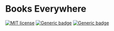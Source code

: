 # Books Everywhere

[![MIT license](https://img.shields.io/badge/License-MIT-blue.svg)](https://lbesson.mit-license.org/)
[![Generic badge](https://img.shields.io/badge/Angular-9.1.9-1abc9c.svg)](https://shields.io/)
[![Generic badge](https://img.shields.io/badge/NPM-6.14.5-1f425f.svg)](https://shields.io/)
